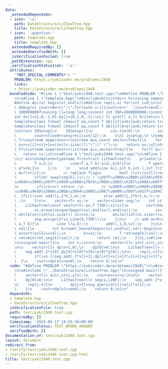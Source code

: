 ```yaml
---
data:
  _extendedDependsOn:
  - icon: ':x:'
    path: DataStructure/LiChaoTree.hpp
    title: DataStructure/LiChaoTree.hpp
  - icon: ':question:'
    path: template.hpp
    title: template.hpp
  _extendedRequiredBy: []
  _extendedVerifiedWith: []
  _isVerificationFailed: true
  _pathExtension: cpp
  _verificationStatusIcon: ':x:'
  attributes:
    '*NOT_SPECIAL_COMMENTS*': ''
    PROBLEM: https://yukicoder.me/problems/1948
    links:
    - https://yukicoder.me/problems/1948
  bundledCode: "#line 1 \"test/yuki1948.test.cpp\"\n#define PROBLEM \"https://yukicoder.me/problems/1948\"\
    \n\n#line 1 \"template.hpp\"\n#include<bits/stdc++.h>\nusing namespace std;\n\
    #define ALL(x) begin(x),end(x)\n#define rep(i,n) for(int i=0;i<(n);i++)\n#define\
    \ debug(v) cout<<#v<<\":\";for(auto x:v){cout<<x<<' ';}cout<<endl;\n#define mod\
    \ 1000000007\nusing ll=long long;\nconst int INF=1000000000;\nconst ll LINF=1001002003004005006ll;\n\
    int dx[]={1,0,-1,0},dy[]={0,1,0,-1};\n// ll gcd(ll a,ll b){return b?gcd(b,a%b):a;}\n\
    template<class T>bool chmax(T &a,const T &b){if(a<b){a=b;return true;}return false;}\n\
    template<class T>bool chmin(T &a,const T &b){if(b<a){a=b;return true;}return false;}\n\
    \nstruct IOSetup{\n    IOSetup(){\n        cin.tie(0);\n        ios::sync_with_stdio(0);\n\
    \        cout<<fixed<<setprecision(12);\n    }\n} iosetup;\n \ntemplate<typename\
    \ T>\nostream &operator<<(ostream &os,const vector<T>&v){\n    for(int i=0;i<(int)v.size();i++)\
    \ os<<v[i]<<(i+1==(int)v.size()?\"\":\" \");\n    return os;\n}\ntemplate<typename\
    \ T>\nistream &operator>>(istream &is,vector<T>&v){\n    for(T &x:v)is>>x;\n \
    \   return is;\n}\n\n#line 4 \"test/yuki1948.test.cpp\"\n\n#line 1 \"DataStructure/LiChaoTree.hpp\"\
    \n// min\ntemplate<typename T>\nstruct LiChaoTree{\n    private:\n    struct Line{\n\
    \        T a,b;\n        Line(T a,T b):a(a),b(b){}\n        T operator()(T x){return\
    \ a*x+b;}\n    };\n    \n    void add(Line &li,int k,int l,int r){\n        int\
    \ m=(l+r)/2;\n        // replace flag\n        bool cl=li(xs[l])<seg[k](xs[l]),cm=li(xs[m])<seg[k](xs[m]);\n\
    \        if(cm) swap(seg[k],li);// ! \u307F\u3066\u308B\u533A\u9593\u306B\u304A\
    \u3044\u3066\u307F\u3066\u308B\u76F4\u7DDA\u3092\u5207\u308A\u66FF\u3048\u308B\
    \n        if(l+1>=r) return ;\n        // \u3069\u3061\u3089\u304B\u306B\u3057\
    \u304B\u964D\u308A\u306A\u3044\u306E\u3067\u8A08\u7B97\u91CF\u304Clog\n      \
    \  if(cl!=cm) add(li,2*k,l,m);\n        else add(li,2*k+1,m,r);\n        return\
    \ ;\n    }\n\n    vector<T> xs;\n    vector<Line> seg;\n    int sz;\n\n    public:\n\
    \    LiChaoTree(const vector<T> &x,T TINF):xs(x){\n        sort(begin(xs),end(xs));\n\
    \        xs.erase(unique(begin(xs),end(xs)),end(xs));\n        sz=1;\n       \
    \ while(sz<(int)xs.size()) sz<<=1;\n        while((int)xs.size()<sz) xs.push_back(xs.back()+1);\n\
    \        seg.assign(2*sz,Line(0,TINF));\n    }\n\n    // add ax+b\n    void add(T\
    \ a,T b){\n        Line l(a,b);\n        add(l,1,0,sz);\n    }\n\n    T query(T\
    \ val){\n        int k=lower_bound(begin(xs),end(xs),val)-begin(xs);\n       \
    \ assert(xs[k]==val);\n        k+=sz;\n        T ret=seg[k](val);\n        for(;k;k>>=1)\
    \ ret=min(ret,seg[k](val));\n        return ret;\n    }\n};\n#line 6 \"test/yuki1948.test.cpp\"\
    \n\nsigned main(){\n    int n;cin>>n;\n    vector<ll> a(n),x(n),y(n);\n    cin>>a>>x>>y;\n\
    \n\n    vector<ll> dp(n+1,0);\n    dp[0]=0;\n\n    LiChaoTree<ll> seg(a,LINF);\n\
    \    seg.add(-2*x[0],dp[0]+x[0]*x[0]+y[0]*y[0]);\n\n    rep(i,n){\n        dp[i+1]=seg.query(a[i])+a[i]*a[i];\n\
    \        if(i<n-1)seg.add(-2*x[i+1],dp[i+1]+x[i+1]*x[i+1]+y[i+1]*y[i+1]);\n  \
    \  }\n    cout<<dp[n]<<endl;\n    return 0;\n}\n"
  code: "#define PROBLEM \"https://yukicoder.me/problems/1948\"\n\n#include \"../template.hpp\"\
    \n\n#include \"../DataStructure/LiChaoTree.hpp\"\n\nsigned main(){\n    int n;cin>>n;\n\
    \    vector<ll> a(n),x(n),y(n);\n    cin>>a>>x>>y;\n\n\n    vector<ll> dp(n+1,0);\n\
    \    dp[0]=0;\n\n    LiChaoTree<ll> seg(a,LINF);\n    seg.add(-2*x[0],dp[0]+x[0]*x[0]+y[0]*y[0]);\n\
    \n    rep(i,n){\n        dp[i+1]=seg.query(a[i])+a[i]*a[i];\n        if(i<n-1)seg.add(-2*x[i+1],dp[i+1]+x[i+1]*x[i+1]+y[i+1]*y[i+1]);\n\
    \    }\n    cout<<dp[n]<<endl;\n    return 0;\n}\n"
  dependsOn:
  - template.hpp
  - DataStructure/LiChaoTree.hpp
  isVerificationFile: true
  path: test/yuki1948.test.cpp
  requiredBy: []
  timestamp: '2024-05-17 14:55:36+09:00'
  verificationStatus: TEST_WRONG_ANSWER
  verifiedWith: []
documentation_of: test/yuki1948.test.cpp
layout: document
redirect_from:
- /verify/test/yuki1948.test.cpp
- /verify/test/yuki1948.test.cpp.html
title: test/yuki1948.test.cpp
---
```

